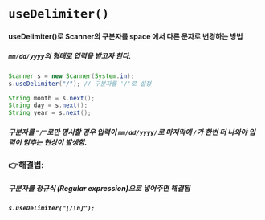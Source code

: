 # `useDelimiter()`  

#### useDelimiter()로 Scanner의 구분자를 space 에서 다른  문자로 변경하는 방법

##### `mm/dd/yyyy`의 형태로 입력을 받고자 한다.

```java
Scanner s = new Scanner(System.in);
s.useDelimiter("/"); // 구분자를 '/'로 설정

String month = s.next();
String day = s.next();
String year = s.next();
```

##### 구분자를 `"/"`로만 명시할 경우 입력이 `mm/dd/yyyy/`로 마지막에 `/`가 한번 더 나와야 입력이 멈추는 현상이 발생함.
### 👉해결법:
##### 구분자를 정규식 (Regular expression)으로 넣어주면 해결됨

##### `s.useDelimiter("[/\n]");`

